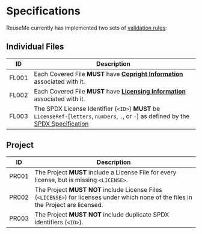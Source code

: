 <!-- 
SPDX-FileCopyrightText: 2023 Kevin de Jong <monkaii@hotmail.com>
SPDX-License-Identifier: MIT
-->

# Specifications

ReuseMe currently has implemented two sets of [validation rules](../src/config/tool.json):

## Individual Files

| ID | Description |
| --- | --- |
| FL001 | Each Covered File **MUST** have **[Copright Information](https://reuse.software/faq/#what-is-copyright)** associated with it. |
| FL002 | Each Covered File **MUST** have **[Licensing Information](https://reuse.software/faq/#what-is-license)** associated with it. |
| FL003 | The SPDX License Identifier (`<ID>`) **MUST** be `LicenseRef-`[`letters`, `numbers`, `.`, or `-`] as defined by the [SPDX Specification](https://spdx.github.io/spdx-spec/v2.3/) |

## Project

| ID | Description |
| --- | --- |
| PR001 | The Project **MUST** include a License File for every license, but is missing `<LICENSE>`. |
| PR002 | The Project **MUST NOT** include License Files (`<LICENSE>`) for licenses under which none of the files in the Project are licensed. |
| PR003 | The Project **MUST NOT** include duplicate SPDX identifiers (`<ID>`). |
